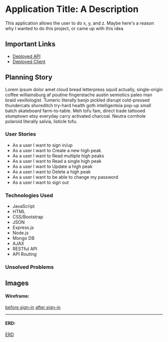 # Application Title: A Description

This application allows the user to do x, y, and z. Maybe here's a reason why I
wanted to do this project, or came up with this idea.

## Important Links

- [Deployed API](https://pure-cove-28225.herokuapp.com/)
- [Deployed Client](https://kirkemmons.github.io/high-peaks-client/)

## Planning Story

Lorem ipsum dolor amet cloud bread letterpress squid actually, single-origin
coffee williamsburg af poutine fingerstache austin semiotics paleo man braid
vexillologist. Tumeric literally banjo pickled disrupt cold-pressed thundercats
shoreditch try-hard health goth intelligentsia pop-up small batch skateboard
farm-to-table. Meh tofu fam, direct trade tattooed stumptown etsy everyday
carry activated charcoal. Neutra cornhole polaroid literally salvia, listicle
tofu.

### User Stories

- As a user I want to sign in/up
- As a user I want to Create a new high peak
- As a user I want to Read multiple high peaks
- As a user I want to Read a single high peak
- As a user I want to Update a high peak
- As a user I want to Delete a high peak
- As a user I want to be able to change my password
- As a user I want to sign out

### Technologies Used

- JavaScript
- HTML
- CSS/Bootstrap
- JSON
- Express.js
- Node.js
- Mongo DB
- AJAX
- RESTful API
- API Routing

### Unsolved Problems

## Images

#### Wireframe:
[before sign-in](https://i.imgur.com/5zzKtSg.jpeg)
[after sign-in](https://i.imgur.com/u7yFT66.jpg)

---

#### ERD:
[ERD](https://i.imgur.com/8PweEqe.jpg)
